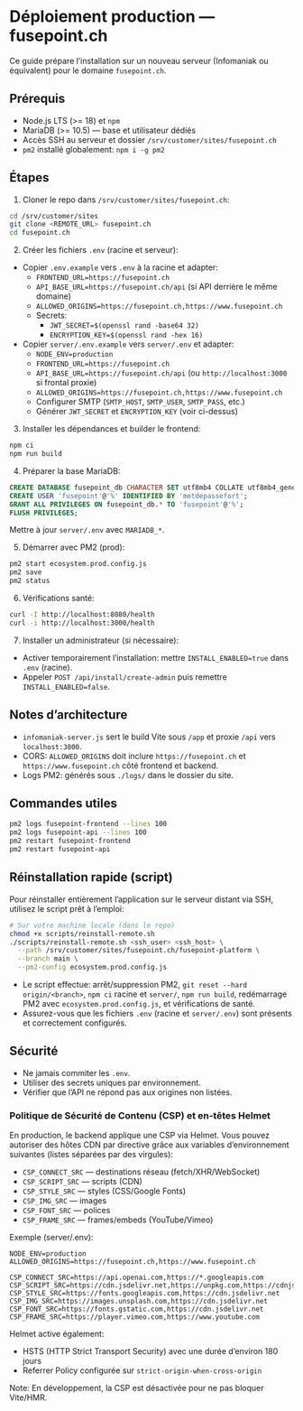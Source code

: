 # Déploiement production — fusepoint.ch

Ce guide prépare l’installation sur un nouveau serveur (Infomaniak ou équivalent) pour le domaine `fusepoint.ch`.

## Prérequis
- Node.js LTS (>= 18) et `npm`
- MariaDB (>= 10.5) — base et utilisateur dédiés
- Accès SSH au serveur et dossier `/srv/customer/sites/fusepoint.ch`
- `pm2` installé globalement: `npm i -g pm2`

## Étapes

1) Cloner le repo dans `/srv/customer/sites/fusepoint.ch`:
```bash
cd /srv/customer/sites
git clone <REMOTE_URL> fusepoint.ch
cd fusepoint.ch
```

2) Créer les fichiers `.env` (racine et serveur):
- Copier `.env.example` vers `.env` à la racine et adapter:
  - `FRONTEND_URL=https://fusepoint.ch`
  - `API_BASE_URL=https://fusepoint.ch/api` (si API derrière le même domaine)
  - `ALLOWED_ORIGINS=https://fusepoint.ch,https://www.fusepoint.ch`
  - Secrets:
    - `JWT_SECRET=$(openssl rand -base64 32)`
    - `ENCRYPTION_KEY=$(openssl rand -hex 16)`
- Copier `server/.env.example` vers `server/.env` et adapter:
  - `NODE_ENV=production`
  - `FRONTEND_URL=https://fusepoint.ch`
  - `API_BASE_URL=https://fusepoint.ch/api` (ou `http://localhost:3000` si frontal proxie)
  - `ALLOWED_ORIGINS=https://fusepoint.ch,https://www.fusepoint.ch`
  - Configurer SMTP (`SMTP_HOST`, `SMTP_USER`, `SMTP_PASS`, etc.)
  - Générer `JWT_SECRET` et `ENCRYPTION_KEY` (voir ci-dessus)

3) Installer les dépendances et builder le frontend:
```bash
npm ci
npm run build
```

4) Préparer la base MariaDB:
```sql
CREATE DATABASE fusepoint_db CHARACTER SET utf8mb4 COLLATE utf8mb4_general_ci;
CREATE USER 'fusepoint'@'%' IDENTIFIED BY 'motdepassefort';
GRANT ALL PRIVILEGES ON fusepoint_db.* TO 'fusepoint'@'%';
FLUSH PRIVILEGES;
```
Mettre à jour `server/.env` avec `MARIADB_*`.

5) Démarrer avec PM2 (prod):
```bash
pm2 start ecosystem.prod.config.js
pm2 save
pm2 status
```

6) Vérifications santé:
```bash
curl -I http://localhost:8080/health
curl -i http://localhost:3000/health
```

7) Installer un administrateur (si nécessaire):
- Activer temporairement l’installation: mettre `INSTALL_ENABLED=true` dans `.env` (racine).
- Appeler `POST /api/install/create-admin` puis remettre `INSTALL_ENABLED=false`.

## Notes d’architecture
- `infomaniak-server.js` sert le build Vite sous `/app` et proxie `/api` vers `localhost:3000`.
- CORS: `ALLOWED_ORIGINS` doit inclure `https://fusepoint.ch` et `https://www.fusepoint.ch` côté frontend et backend.
- Logs PM2: générés sous `./logs/` dans le dossier du site.

## Commandes utiles
```bash
pm2 logs fusepoint-frontend --lines 100
pm2 logs fusepoint-api --lines 100
pm2 restart fusepoint-frontend
pm2 restart fusepoint-api
```

## Réinstallation rapide (script)

Pour réinstaller entièrement l’application sur le serveur distant via SSH, utilisez le script prêt à l’emploi:

```bash
# Sur votre machine locale (dans le repo)
chmod +x scripts/reinstall-remote.sh
./scripts/reinstall-remote.sh <ssh_user> <ssh_host> \
  --path /srv/customer/sites/fusepoint.ch/fusepoint-platform \
  --branch main \
  --pm2-config ecosystem.prod.config.js
```

- Le script effectue: arrêt/suppression PM2, `git reset --hard origin/<branch>`, `npm ci` racine et `server/`, `npm run build`, redémarrage PM2 avec `ecosystem.prod.config.js`, et vérifications de santé.
- Assurez-vous que les fichiers `.env` (racine et `server/.env`) sont présents et correctement configurés.

## Sécurité
- Ne jamais commiter les `.env`.
- Utiliser des secrets uniques par environnement.
- Vérifier que l’API ne répond pas aux origines non listées.

### Politique de Sécurité de Contenu (CSP) et en-têtes Helmet

En production, le backend applique une CSP via Helmet. Vous pouvez autoriser des hôtes CDN par directive grâce aux variables d’environnement suivantes (listes séparées par des virgules):

- `CSP_CONNECT_SRC` — destinations réseau (fetch/XHR/WebSocket)
- `CSP_SCRIPT_SRC` — scripts (CDN)
- `CSP_STYLE_SRC` — styles (CSS/Google Fonts)
- `CSP_IMG_SRC` — images
- `CSP_FONT_SRC` — polices
- `CSP_FRAME_SRC` — frames/embeds (YouTube/Vimeo)

Exemple (server/.env):

```
NODE_ENV=production
ALLOWED_ORIGINS=https://fusepoint.ch,https://www.fusepoint.ch

CSP_CONNECT_SRC=https://api.openai.com,https://*.googleapis.com
CSP_SCRIPT_SRC=https://cdn.jsdelivr.net,https://unpkg.com,https://cdnjs.cloudflare.com
CSP_STYLE_SRC=https://fonts.googleapis.com,https://cdn.jsdelivr.net
CSP_IMG_SRC=https://images.unsplash.com,https://cdn.jsdelivr.net
CSP_FONT_SRC=https://fonts.gstatic.com,https://cdn.jsdelivr.net
CSP_FRAME_SRC=https://player.vimeo.com,https://www.youtube.com
```

Helmet active également:
- HSTS (HTTP Strict Transport Security) avec une durée d’environ 180 jours
- Referrer Policy configurée sur `strict-origin-when-cross-origin`

Note: En développement, la CSP est désactivée pour ne pas bloquer Vite/HMR.